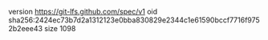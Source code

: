 version https://git-lfs.github.com/spec/v1
oid sha256:2424ec73b7d2a1312123e0bba830829e2344c1e61590bccf7716f9752b2eee43
size 1098
